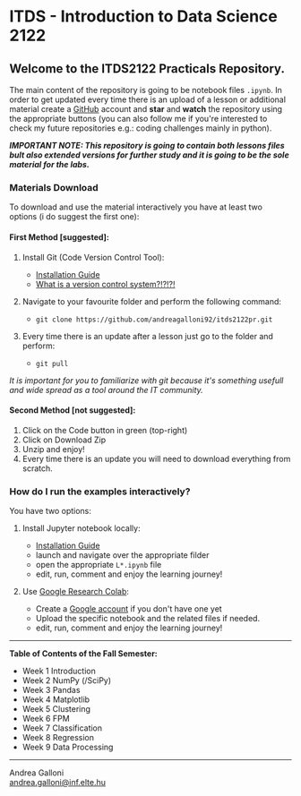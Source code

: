 # ITDS - Introduction to Data Science 2122

## Welcome to the ITDS2122 Practicals Repository.

The main content of the repository is going to be notebook files `.ipynb`. In order to get updated every time there is an upload of a lesson or additional material create a [GitHub](https://github.com/join) account and **star** and **watch** the repository using the appropriate buttons (you can also follow me if you're interested to check my future repositories e.g.: coding challenges mainly in python).

_**IMPORTANT NOTE: This repository is going to contain both lessons files bult also extended versions for further study and it is going to be the sole material for the labs.**_

### Materials Download
 To download and use the material interactively you have at least two options (i do suggest the first one):

#### First Method \[suggested\]:
1. Install Git (Code Version Control Tool):
    - [Installation Guide](https://git-scm.com/book/en/v2/Getting-Started-Installing-Git)
    - [What is a version control system?!?!?!](https://git-scm.com/book/en/v2/Getting-Started-About-Version-Control`)


2. Navigate to your favourite folder and perform the following command:

    - `git clone https://github.com/andreagalloni92/itds2122pr.git`


3. Every time there is an update after a lesson just go to the folder and  perform:
    - `git pull` 

*It is important for you to familiarize with git because it's something usefull and wide spread as a tool around the IT community.*

#### Second Method \[not suggested\]:
1. Click on the <span color="green">Code button in green</span> (top-right)
2. Click on Download Zip
4. Unzip and enjoy!
3. Every time there is an update you will need to download everything from scratch.

### How do I run the examples interactively?
You have two options:
1. Install Jupyter notebook locally:
    - [Installation Guide](https://jupyter.org/install.html)
    - launch and navigate over the appropriate filder
    - open the appropriate `L*.ipynb` file
    - edit, run, comment and enjoy the learning journey!

2. Use [Google Research Colab](https://colab.research.google.com/):
    - Create a [Google account](https://accounts.google.com/signup/v2/webcreateaccount?hl=en&flowName=GlifWebSignIn&flowEntry=SignUp) if you don't have one yet
    - Upload the specific notebook and the related files if needed.
    - edit, run, comment and enjoy the learning journey!

----
**Table of Contents of the Fall Semester:**
- Week 1 Introduction
- Week 2 NumPy (/SciPy)
- Week 3 Pandas
- Week 4 Matplotlib
- Week 5 Clustering
- Week 6 FPM
- Week 7 Classification
- Week 8 Regression
- Week 9 Data Processing

-----

Andrea Galloni<br/>andrea.galloni@inf.elte.hu
